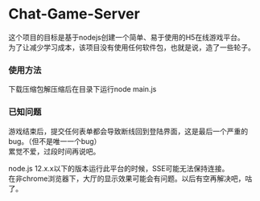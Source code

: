 # Chat-Game-Server
这个项目的目标是基于nodejs创建一个简单、易于使用的H5在线游戏平台。  
为了让减少学习成本，该项目没有使用任何软件包，也就是说，造了一些轮子。  

### 使用方法
下载压缩包解压缩后在目录下运行node main.js  

### 已知问题
游戏结束后，提交任何表单都会导致断线回到登陆界面，这是最后一个严重的bug。（但不是唯一一个bug）  
累觉不爱，过段时间再说吧。  

node.js 12.x.x以下的版本运行此平台的时候，SSE可能无法保持连接。  
在非chrome浏览器下，大厅的显示效果可能会有问题。以后有空再解决吧，咕了。
